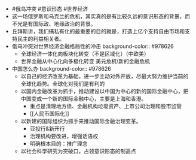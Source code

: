 - #俄乌冲突 #意识形态 #世界经济
- 这一场俄罗斯和乌克兰的危机，其实真的是有比较久远的意识形态的背景，而不光是有国际政、地缘政治的背景。
- 丘拜斯讲，我们搞私有化的最重要的目的就是，打造上亿个支持自由市场和支持民主的利益相关者。
- 俄乌冲突对世界经济金融格局性的冲击
  background-color:: #978626
	- 全球经济一体化向板块化转变（不是区域化）（中欧美）
	- 世界金融从中心化向多极化转变
	  美元危机\新的金融危机
- 中国怎么办
  background-color:: #978626
	- 以自己的经济改革为基础，进一步主动对外开放，尽最大努力维护当前的全球化趋势。全球化对我们是有利的
	- 以国内金融改革为抓手，推动建设以中国为中心的新的国际金融中心，把中国变成一个新的国际金融中心，主要是上海和香港。
		- 重点是清理地方债、金融机构垃圾资产、上市公司治理和股市监管
		- [[人民币国际化]]
	- 以新建的国际组织为抓手来推动国际金融治理变革。
		- 亚投行&新开行
		- 治理机构要改进，增强话语权
		- 明确根本目的：推广理念
	- 以社会科学研究为突破口，占领意识形态的制高点